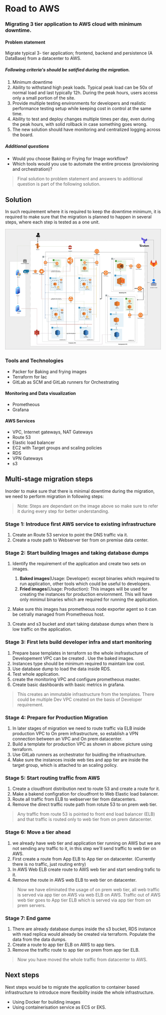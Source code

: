 # Road to AWS
### Migrating 3 tier application to AWS cloud with minimum downtime.

#### Problem statement
Migrate typical 3- tier application; frontend, backend and persistence (A DataBase) from a datacenter to AWS.
##### Following criteria's should be satified during the migration.
1. Minimum downtime
2. Ability to withstand high peak loads. Typical peak load can be 50x of normal load and last typically 12h. During the peak hours, users access only a small portion of the site.
3. Provide multiple testing environments for developers and realistic performance testing setup while keeping cost in control at the same time.
4. Ability to test and deploy changes multiple times per day, even during the peak hours, with solid rollback in case something goes wrong.
5. The new solution should have monitoring and centralized logging across the board.

##### Additional questions
* Would you choose Baking or Frying for Image workflow?
* Which tools would you use to automate the entire process (provisioning and orchestration)?

> Final solution to problem statement and answers to additional question is part of the following solution.

## Solution
In such requirement where it is required to keep the downtime minimum, it is required to make sure that the migration is planned to happen in several steps, where each step is tested as a one unit.

![image](images/migration.jpg)

### Tools and Technologies
* Packer for Baking and frying images
* Terraform for Iac
* GitLab as SCM and GitLab runners for Orchestrating

#### Monitoring and Data visualization
* Prometheous
* Grafana

#### AWS Services
* VPC, Internet gateways, NAT Gateways
* Route 53
* Elastic load balancer
* EC2 with Target groups and scaling policies
* RDS
* VPN Gateways
* s3

## Multi-stage migration steps

Inorder to make sure that there is minimal downtime during the migration, we need to perform migration in following steps:
> Note: Steps are dependant on the image above so make sure to refer it during every step for better understanding.

### Stage 1: Introduce first AWS service to existing infrastructure
1. Create an Route 53 service to point the DNS traffic via it.
2. Create a route path to Webserver tier from on premise data center.

### Stage 2: Start building Images and taking database dumps
1. Identify the requirement of the application and create two sets on images.
   1. **Baked images**(Usage: Developer): except binaries which required to run application, other tools which could be useful to developers.
   2. **Fried images**(Usage: Production): This images will be used for creating the instances for production enviornment. This will have only minimul binaries which are required for running the application.
2. Make sure this images has prometheous node exporter agent so it can be cetrally managed from Prometheous host.

3. Create and s3 bucket and start taking database dumps when there is low traffic on the application.

### Stage 3: First lets build developer infra and start monitoring
1. Prepare base templates in terraform so the whole insfrastucture of Developement VPC can be created . Use the baked images.
2. Instances type should be minimum required to maintain low cost.
3. Use database dump to load the data inside RDS.
4. Test whole application.
5. create the monitoring VPC and configure prometheous master.
6. Create basic dashboards with basic metrics in grafana.
> This creates an immutable infrastructure from the templates. There could be multiple Dev VPC created on the basis of Developer requirement.

### Stage 4: Prepare for Production Migration
1. In later stages of migration we need to route traffic via ELB inside production VPC to On prem infrastructure, so establish a VPN connection between an VPC and On prem datacenter.
2. Build a template for production VPC as shown in above picture using terraform.
3. Use GitLab runners as orchestrator for buidling the infrastructure.
4. Make sure the instances inside web ties and app tier are inside the target group, which is attached to an scaling policy.

### Stage 5: Start routing traffic from AWS
1. Create a cloudfront distribution next to route 53 and create a route for it.
2. Make a bakend configration for cloudfront to Web Elastic load balancer.
3. Route all traffic from ELB to webserver tier from datacenters.
4. Remove the direct traffic route path from rotute 53 to on prem web tier.
> Any traffic from route 53 is pointed to front end load balancer (ELB) and that traffic is routed only to web tier from on prem datacenter.

### Stage 6: Move a tier ahead
1. we already have web tier and application tier running on AWS but we are not sending any traffic to it, in this step we'll send traffic to web tier on AWS.
2. First create a route from App ELB to App tier on datacenter. (Currently there is no traffic, just routing entry)
3. In AWS Web ELB  create route to AWS web tier and start sending trafic to it.
4. Remove the route in AWS web ELB to web tier on datacenter.
> Now we have eliminated the usage of on prem web tier, all web traffic is served via app tier on AWS via web ELB on AWS. Traffic out of AWS web tier goes to App tier ELB which is served via app tier from on prem servers.

### Stage 7: End game
1. There are already database dumps inside the s3 bucket, RDS instance with read replica would already be created via terraform. Populate the data from the data dumps.
2. Create a route to app tier ELB on AWS to app tiers.
3. Remove the traffic route to app tier on prem from app tier ELB.
> Now you have moved the whole traffic from datacenter to AWS.

## Next steps
Next steps would be to migrate the application to container based infrastructure to introduce more flexibility inside the whole infrastructure. 
* Using Docker for building images
* Using containerisation service as ECS or EKS.